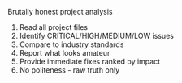 Brutally honest project analysis
1. Read all project files
2. Identify CRITICAL/HIGH/MEDIUM/LOW issues
3. Compare to industry standards
4. Report what looks amateur
5. Provide immediate fixes ranked by impact
6. No politeness - raw truth only